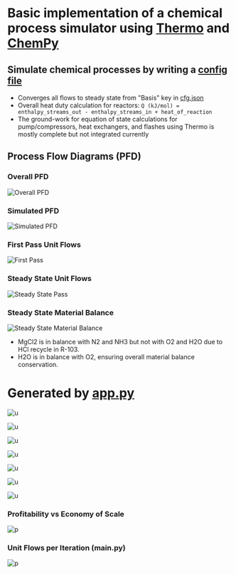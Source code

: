 # Basic implementation of a chemical process simulator using [Thermo](https://thermo.readthedocs.io/index.html#) and [ChemPy](https://bjodah.github.io/chempy/latest/)


## Simulate chemical processes by writing a [config file](https://github.com/hunterviolette/24spring/blob/main/che_capstone/cfg.json)
- Converges all flows to steady state from "Basis" key in [cfg.json](https://github.com/hunterviolette/24spring/blob/main/che_capstone/cfg.json)
- Overall heat duty calculation for reactors: ```Q (kJ/mol) = enthalpy_streams_out - enthalpy_streams_in + heat_of_reaction ```
- The ground-work for equation of state calculations for pump/compressors, heat exchangers, and flashes using Thermo is mostly complete but not integrated currently

## Process Flow Diagrams (PFD)
### Overall PFD
![Overall PFD](assets/pfd.png)

### Simulated PFD
![Simulated PFD](assets/sim_pfd.png)

### First Pass Unit Flows 
![First Pass](assets/s0_pass.png)

### Steady State Unit Flows
![Steady State Pass](assets/ss_pass.png)

### Steady State Material Balance
![Steady State Material Balance](assets/ss_balance.png)
- MgCl2 is in balance with N2 and NH3 but not with O2 and H2O due to HCl recycle in R-103.
- H2O is in balance with O2, ensuring overall material balance conservation.

# Generated by [app.py](https://github.com/hunterviolette/24spring/blob/main/che_capstone/app.py)

![u](assets/el_101.png)

![u](assets/psa_101.png)

![u](assets/r_102.png)

![u](assets/r_101.png)

![u](assets/psa_102.png)

![u](assets/r_103.png)

![u](assets/psa_103.png)

### Profitability vs Economy of Scale
![p](assets/profitability.png)

### Unit Flows per Iteration (main.py)
![p](assets/iteration_table.png)